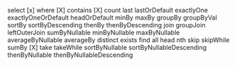 select                  [x]
where                   [X]
contains                [X]
count
last
lastOrDefault
exactlyOne
exactlyOneOrDefault
headOrDefault
minBy
maxBy
groupBy
groupByVal
sortBy
sortByDescending
thenBy
thenByDescending
join
groupJoin
leftOuterJoin
sumByNullable
minByNullable
maxByNullable
averageByNullable
averageBy
distinct
exists
find
all
head
nth
skip
skipWhile
sumBy                   [X]
take
takeWhile
sortByNullable
sortByNullableDescending
thenByNullable
thenByNullableDescending